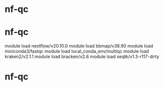# nf-qc
# nf-qc

module load nextflow/v20.10.0
module load bbmap/v38.90
module load miniconda3/fastqc
module load local_conda_env/multiqc
module load kraken2/v2.1.1
module load bracken/v2.6
 module load seqtk/v1.3-r117-dirty
# nf-qc
